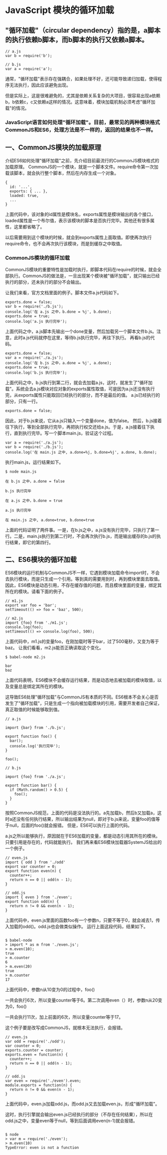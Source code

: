# JavaScript 模块的循环加载

## "循环加载"（circular dependency）指的是，a脚本的执行依赖b脚本，而b脚本的执行又依赖a脚本。
```
// a.js
var b = require('b');

// b.js
var a = require('a');
```
通常，"循环加载"表示存在强耦合，如果处理不好，还可能导致递归加载，使得程序无法执行，因此应该避免出现。

但是实际上，这是很难避免的，尤其是依赖关系复杂的大项目，很容易出现a依赖b，b依赖c，c又依赖a这样的情况。这意味着，模块加载机制必须考虑"循环加载"的情况。

### JavaScript语言如何处理"循环加载"。目前，最常见的两种模块格式CommonJS和ES6，处理方法是不一样的，返回的结果也不一样。
## 一、CommonJS模块的加载原理
介绍ES6如何处理"循环加载"之前，先介绍目前最流行的CommonJS模块格式的加载原理。
CommonJS的一个模块，就是一个脚本文件。require命令第一次加载该脚本，就会执行整个脚本，然后在内存生成一个对象。
```
{
  id: '...',
  exports: { ... },
  loaded: true,
  ...
}
```
上面代码中，该对象的id属性是模块名，exports属性是模块输出的各个接口，loaded属性是一个布尔值，表示该模块的脚本是否执行完毕。其他还有很多属性，这里都省略了。

以后需要用到这个模块的时候，就会到exports属性上面取值。即使再次执行require命令，也不会再次执行该模块，而是到缓存之中取值。

### CommonJS模块的循环加载

CommonJS模块的重要特性是加载时执行，即脚本代码在require的时候，就会全部执行。CommonJS的做法是，一旦出现某个模块被"循环加载"，就只输出已经执行的部分，还未执行的部分不会输出。

让我们来看，官方文档里面的例子。脚本文件a.js代码如下。
```
exports.done = false;
var b = require('./b.js');
console.log('在 a.js 之中，b.done = %j', b.done);
exports.done = true;
console.log('a.js 执行完毕');
```
上面代码之中，a.js脚本先输出一个done变量，然后加载另一个脚本文件b.js。注意，此时a.js代码就停在这里，等待b.js执行完毕，再往下执行。
再看b.js的代码。
```
exports.done = false;
var a = require('./a.js');
console.log('在 b.js 之中，a.done = %j', a.done);
exports.done = true;
console.log('b.js 执行完毕');
```
上面代码之中，b.js执行到第二行，就会去加载a.js，这时，就发生了"循环加载"。系统会去a.js模块对应对象的exports属性取值，可是因为a.js还没有执行完，从exports属性只能取回已经执行的部分，而不是最后的值。
a.js已经执行的部分，只有一行。
```
exports.done = false;
```
因此，对于b.js来说，它从a.js只输入一个变量done，值为false。
然后，b.js接着往下执行，等到全部执行完毕，再把执行权交还给a.js。于是，a.js接着往下执行，直到执行完毕。写一个脚本main.js，验证这个过程。
```
var a = require('./a.js');
var b = require('./b.js');
console.log('在 main.js 之中, a.done=%j, b.done=%j', a.done, b.done);
```
执行main.js，运行结果如下。
```
$ node main.js

在 b.js 之中，a.done = false

b.js 执行完毕

在 a.js 之中，b.done = true

a.js 执行完毕

在 main.js 之中, a.done=true, b.done=true
```
上面的代码证明了两件事。一是，在b.js之中，a.js没有执行完毕，只执行了第一行。二是，main.js执行到第二行时，不会再次执行b.js，而是输出缓存的b.js的执行结果，即它的第四行。

## 二、ES6模块的循环加载

ES6模块的运行机制与CommonJS不一样，它遇到模块加载命令import时，不会去执行模块，而是只生成一个引用。等到真的需要用到时，再到模块里面去取值。
因此，ES6模块是动态引用，不存在缓存值的问题，而且模块里面的变量，绑定其所在的模块。请看下面的例子。
```
// m1.js
export var foo = 'bar';
setTimeout(() => foo = 'baz', 500);
```
```
// m2.js
import {foo} from './m1.js';
console.log(foo);
setTimeout(() => console.log(foo), 500);
```
上面代码中，m1.js的变量foo，在刚加载时等于bar，过了500毫秒，又变为等于baz。
让我们看看，m2.js能否正确读取这个变化。
```
$ babel-node m2.js

bar
baz
```
上面代码表明，ES6模块不会缓存运行结果，而是动态地去被加载的模块取值，以及变量总是绑定其所在的模块。

这导致ES6处理"循环加载"与CommonJS有本质的不同。ES6根本不会关心是否发生了"循环加载"，只是生成一个指向被加载模块的引用，需要开发者自己保证，真正取值的时候能够取到值。
```
// a.js

import {bar} from './b.js';

export function foo() {
  bar();  
  console.log('执行完毕');
}

foo();
```
```
// b.js

import {foo} from './a.js';

export function bar() {  
  if (Math.random() > 0.5) {
    foo();
  }
}
```
按照CommonJS规范，上面的代码是没法执行的。a先加载b，然后b又加载a，这时a还没有任何执行结果，所以输出结果为null，即对于b.js来说，变量foo的值等于null，后面的foo()就会报错。
但是，ES6可以执行上面的代码。

a.js之所以能够执行，原因就在于ES6加载的变量，都是动态引用其所在的模块。只要引用是存在的，代码就能执行。
我们再来看ES6模块加载器SystemJS给出的一个例子。
```
// even.js
import { odd } from './odd'
export var counter = 0;
export function even(n) {
  counter++;
  return n == 0 || odd(n - 1);
}
```
```
// odd.js
import { even } from './even';
export function odd(n) {
  return n != 0 && even(n - 1);
}
```
上面代码中，even.js里面的函数foo有一个参数n，只要不等于0，就会减去1，传入加载的odd()。odd.js也会做类似操作。
运行上面这段代码，结果如下。
```

$ babel-node
> import * as m from './even.js';
> m.even(10);
true
> m.counter
6
> m.even(20)
true
> m.counter
17
```
上面代码中，参数n从10变为0的过程中，foo()

一共会执行6次，所以变量counter等于6。第二次调用even（）时，参数n从20变为0，foo()

一共会执行11次，加上前面的6次，所以变量counter等于17。

这个例子要是改写成CommonJS，就根本无法执行，会报错。
```
// even.js
var odd = require('./odd');
var counter = 0;
exports.counter = counter;
exports.even = function(n) {
  counter++;
  return n == 0 || odd(n - 1);
}
```

```
// odd.js
var even = require('./even').even;
module.exports = function(n) {
  return n != 0 && even(n - 1);
}
```
上面代码中，even.js加载odd.js，而odd.js又去加载even.js，形成"循环加载"。

这时，执行引擎就会输出even.js已经执行的部分（不存在任何结果），所以在odd.js之中，变量even等于null，等到后面调用even(n-1)就会报错。

```

$ node
> var m = require('./even');
> m.even(10)
TypeError: even is not a function

```